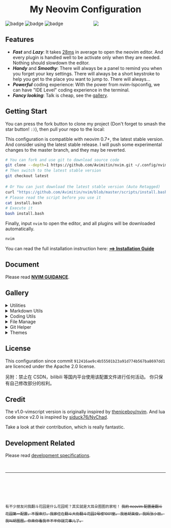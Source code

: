 <h1 align="center">My Neovim Configuration</h1>
<img src="./docs/images/screenshot.png" width="45%" align="right"/>

![badge](https://github.com/avimitin/nvim/actions/workflows/test.yml/badge.svg)
![badge](https://github.com/avimitin/nvim/actions/workflows/lint.yml/badge.svg)
![badge](https://img.shields.io/github/license/Avimitin/nvim)

## Features

* ***Fast*** and ***Lazy***: It takes [28ms](./fixtures/benchmark.txt) in average to open the neovim editor.
And every plugin is handled well to be activate only when they are needed.
Nothing should slowdown the editor.
* ***Handy*** and ***Smoothy***: There will always be a panel to remind you
when you forget your key settings. There will always be a short keystroke to help
you get to the place you want to jump to. There will always…
* ***Powerful*** coding experience: With the power from nvim-lspconfig, we can
have "IDE Level" coding experience in the terminal.
* ***Fancy looking***: Talk is cheap, see the [gallery](#Gallery).

## Getting Start

You can press the fork button to clone my project (Don't forget
to smash the star button! `:)`), then pull your repo to the local:

This configuration is compatible with neovim 0.7+, the latest stable version.
And consider using the latest stable release. I will push some experimental changes to
the master branch, and they may be reverted.

```bash
# You can fork and use git to download source code
git clone --depth=1 https://github.com/Avimitin/nvim.git ~/.config/nvim
# Then switch to the latest stable version
git checkout latest

# Or You can just download the latest stable version (Auto Retagged)
curl "https://github.com/Avimitin/nvim/blob/master/scripts/install.bash" -o install.bash
# Please read the script before you use it
cat install.bash
# Execute it
bash install.bash
```

Finally, input `nvim` to open the editor, and all plugins will be downloaded automatically.

```bash
nvim
```

You can read the full installation instruction here:
[**==> Installation Guide**](https://avimitin.github.io/nvim/en_us/installation.html)

## Document

Please read [**NVIM GUIDANCE**](https://avimitin.github.io/nvim).

## Gallery

<details>
    <summary markdown="span">Utilities</summary>

| Easy in-file jump                             |
| --------------------------------------------- |
| ![LightSpeed](./docs/images/lightspeed.png)   |

| Which key?                                    |
|-----------------------------------------------|
| ![which-key.gif](./docs/images/which-key.gif) |

</details>


<details>
    <summary markdown="span">Markdown Utils</summary>

| Markdown Preview                                   |
|----------------------------------------------------|
| ![image](./docs/images/neovim-md.png)              |

| Table                                              |
|----------------------------------------------------|
| ![vim-table-mode-gif](./docs/images/tablemode.gif) |

</details>


<details>
    <summary markdown="span">Coding Utils</summary>

| Diagnostic Panel |
|-----------------|
| ![image](./docs/images/trouble.png)  |

| Code Completion                       |
|---------------------------------------|
| ![coding](./docs/images/nvim-cmp.png) |

| Command Completion                                 |
|----------------------------------------------------|
| ![cmp-cmdline](./docs/images/nvim-cmp-cmdline.png) |

| Inline diagnostic analytics |
|-----------------------------|
| ![lsp-line](./docs/images/inline.png) |

| Signature Help                       |
|--------------------------------------|
| ![lsp-popup](./docs/images/help.png) |

| Code Actions                                    |
|-------------------------------------------------|
| ![lsp-codeaction](./docs/images/codeaction.png) |

| Diagnostic                                      |
|-------------------------------------------------|
| ![lsp-diagnostic](./docs/images/diagnostic.png) |

| Debug CPP                               |
|-----------------------------------------|
| ![cpp](./docs/images/dap-debug-cpp.png) |

| Debug Rust                                |
|-------------------------------------------|
| ![Rust](./docs/images/dap-debug-rust.png) |

| Code navigate                          |
|----------------------------------------|
| ![Navigate](./docs/images/def-ref.png) |

| Project grep                                        |
|-----------------------------------------------------|
| ![live-grep](./docs/images/telescope-live-grep.png) |

| Symbol search                                   |
|-------------------------------------------------|
| ![symbols](./docs/images/telescope-symbols.png) |

</details>

<details>
    <summary markdown="span">File Manage</summary>


| File Manager                        |
|-------------------------------------|
| ![VFiler](./docs/images/vfiler.png) |

| nvim-tree                                 |
|-------------------------------------------|
| ![nvim-tree](./docs/images/nvim-tree.png) |

| Find file                                           |
|-----------------------------------------------------|
| ![find-file](./docs/images/telescope-find-file.png) |

</details>

<details>
    <summary markdown="span">Git Helper</summary>

| Fugitive                                       |
|------------------------------------------------|
| ![fugitive](./docs/images/neovim-fugitive.png) |

| Lazygit                                      |
|----------------------------------------------|
| ![lazygit](./docs/images/neovim-lazygit.png) |

</details>


<details>
    <summary markdown="span">Themes</summary>

| Kanagawa Theme                          |
|-----------------------------------------|
| ![kanagawa](./docs/images/kanagawa.png) |

| Deus Theme                           |
| ------------------------------------ |
| ![kanagawa](./docs/images/deus.png)  |

| GitHub Light Theme                                                                                                                                                        |
|---------------------------------------------------------------------------------------------------------------------------------------------------------------------------|
| ![gitHub](https://camo.githubusercontent.com/4bb7ad6c319b5ce63bed16cb25753e603fee510d59a1fad0245bc3d0bda8445d/68747470733a2f2f696d6775722e636f6d2f4f5077424449342e706e67)

</details>

## License

This configuration since commit `912416ae9c4b55501b23a91d774b567ba8697dd1` are
licenced under the Apache 2.0 license.

另附：禁止在 CSDN，bilibili 等国内平台使用该配置文件进行任何活动。
你只保有自己修改部分的权利。

## Credit

The v1.0-vimscript version is originally inspired by
[theniceboy/nvim](https://github.com/theniceboy/nvim). And lua code since v2.0 is inspired by
[siduck76/NvChad](https://github.com/siduck76/NvChad).

Take a look at their contribution, which is really fantastic.

## Development Related

Please read [development specifications](./docs/src/en_us/development.md).

<br/>

---

<br/>
<br/>
<br/>
<br/>

<sup>有不少朋友问我翻斗花园是什么花园呢？其实就是大耳朵图图的家啦！</sup>
<sup><s>
我的 neovim 配置是翻斗花园第一配置，不服来打，我家住在翻斗大街翻斗花园2号楼1001室。
我爸胡英俊，我妈张小丽，我叫胡图图，你来你看我干不干你就完事儿了。
</s></sup>
